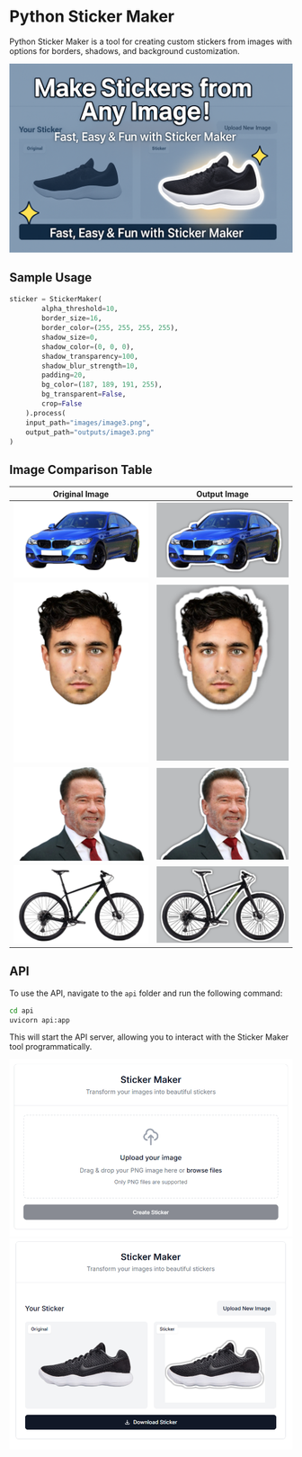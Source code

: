 # Python Sticker Maker

Python Sticker Maker is a tool for creating custom stickers from images with options for borders, shadows, and background customization.

[![Watch the video](images/screenshot3)](https://www.loom.com/share/6325bcbb706e49b4966d17066782e675)

## Sample Usage
```python
sticker = StickerMaker(
        alpha_threshold=10,
        border_size=16,
        border_color=(255, 255, 255, 255),
        shadow_size=0,
        shadow_color=(0, 0, 0),
        shadow_transparency=100,
        shadow_blur_strength=10,
        padding=20,
        bg_color=(187, 189, 191, 255),
        bg_transparent=False,
        crop=False
    ).process(
    input_path="images/image3.png", 
    output_path="outputs/image3.png"
)
```


## Image Comparison Table

| Original Image       | Output Image         |
|-----------------------|----------------------|
| ![Original](images/image1.png) | ![Output](outputs/image1.png) |
| ![Original](images/image3.png) | ![Output](outputs/image3.png) |
| ![Original](images/image4.png) | ![Output](outputs/image4.png) |
| ![Original](images/image5.png) | ![Output](outputs/image5.png) |

## API

To use the API, navigate to the `api` folder and run the following command:

```bash
cd api
uvicorn api:app
```

This will start the API server, allowing you to interact with the Sticker Maker tool programmatically.

![Screenshot 1](images/screenshot1.png)
![Screenshot 2](images/screenshot2.png)
